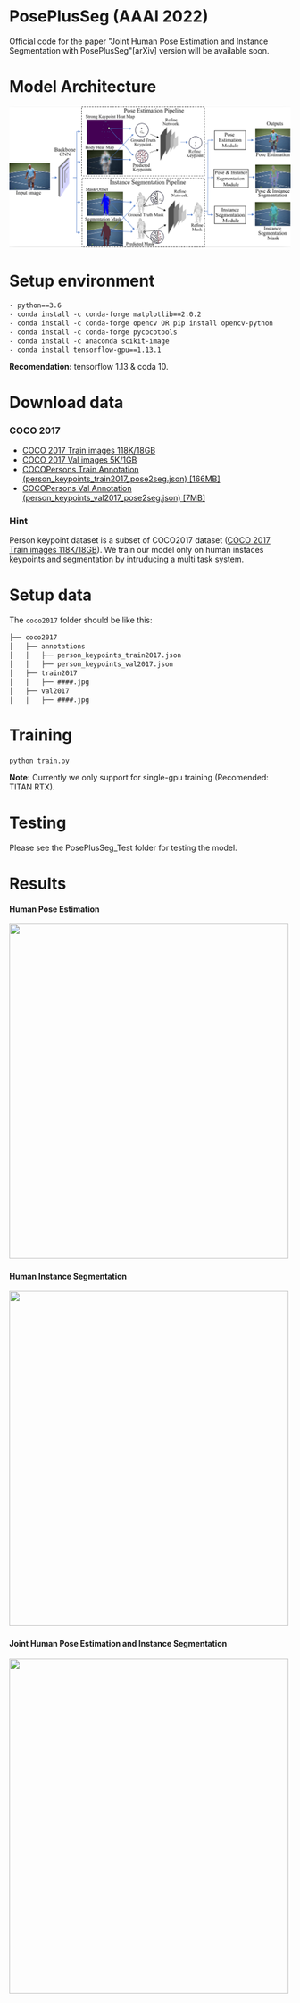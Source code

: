 # PosePlusSeg (AAAI 2022)

Official code for the paper "Joint Human Pose Estimation and Instance Segmentation with PosePlusSeg"[arXiv] version will be available soon.

# Model Architecture 
![](demo_result/0001.png)

# Setup environment

```
- python==3.6
- conda install -c conda-forge matplotlib==2.0.2
- conda install -c conda-forge opencv OR pip install opencv-python
- conda install -c conda-forge pycocotools
- conda install -c anaconda scikit-image
- conda install tensorflow-gpu==1.13.1
```

**Recomendation:** tensorflow 1.13 & coda 10.

# Download data

### COCO 2017

- [COCO 2017 Train images 118K/18GB](http://images.cocodataset.org/zips/train2017.zip)
- [COCO 2017 Val images 5K/1GB](http://images.cocodataset.org/zips/val2017.zip)
- [COCOPersons Train Annotation (person_keypoints_train2017_pose2seg.json) [166MB]](https://github.com/liruilong940607/Pose2Seg/releases/download/data/person_keypoints_train2017_pose2seg.json)
- [COCOPersons Val Annotation (person_keypoints_val2017_pose2seg.json) [7MB]](https://github.com/liruilong940607/Pose2Seg/releases/download/data/person_keypoints_val2017_pose2seg.json)

### Hint 

Person keypoint dataset is a subset of COCO2017 dataset ([COCO 2017 Train images 118K/18GB](http://images.cocodataset.org/annotations/annotations_trainval2017.zip)). We train our model only on human instaces keypoints and segmentation by intruducing a multi task system. 

# Setup data

The `coco2017` folder should be like this:
``` 
├── coco2017
│   ├── annotations  
│   │   ├── person_keypoints_train2017.json 
│   │   ├── person_keypoints_val2017.json 
│   ├── train2017  
│   │   ├── ####.jpg  
│   ├── val2017  
│   │   ├── ####.jpg  

```

# Training

```python train.py```

**Note:** Currently we only support for single-gpu training (Recomended: TITAN RTX).

# Testing

Please see the PosePlusSeg_Test folder for testing the model. 

# Results

#### Human Pose Estimation
<img src="demo_result/pose.png" width="500" height="600">

#### Human Instance Segmentation

<img src="demo_result/seg.png" width="500" height="600">

#### Joint Human Pose Estimation and Instance Segmentation

<img src="demo_result/PosePlusSeg.png" width="500" height="600">
